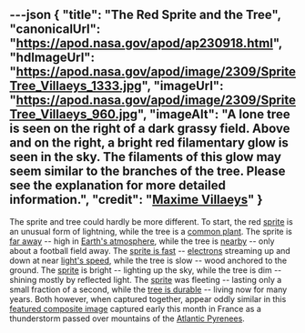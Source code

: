 ---json
{
  "title": "The Red Sprite and the Tree",
  "canonicalUrl": "https://apod.nasa.gov/apod/ap230918.html",
  "hdImageUrl": "https://apod.nasa.gov/apod/image/2309/SpriteTree_Villaeys_1333.jpg",
  "imageUrl": "https://apod.nasa.gov/apod/image/2309/SpriteTree_Villaeys_960.jpg",
  "imageAlt": "A lone tree is seen on the right of a dark grassy field. Above and on the right, a bright red filamentary glow is seen in the sky. The filaments of this glow may seem similar to the branches of the tree. Please see the explanation for more detailed information.",
  "credit": "[Maxime Villaeys](https://www.instagram.com/maximevillaeys/)"
}
---

The sprite and tree could hardly be more different. To start, the red [sprite](https://en.wikipedia.org/wiki/Sprite_(lightning)) is an unusual form of lightning, while the tree is a [common plant](https://www.poetryfoundation.org/poetrymagazine/poems/12744/trees). The sprite is [far away](https://diaryofdennis.files.wordpress.com/2019/08/shy-cat-wants-me-to-keep-distance.jpg) -- high in [Earth's atmosphere](https://www.nasa.gov/image-feature/upper-atmosphere-phenomena-caused-by-thunderstorms/), while the tree is [nearby](https://www.petmoo.com/wp-content/uploads/toptengamaimages/how-to-select-the-right-pet-camera/latest-pet-camera-features.jpg) -- only about a football field away. The [sprite is fast](https://apod.nasa.gov/apod/ap210104.html) -- [electrons](https://www.aps.org/publications/apsnews/200010/history.cfm) streaming up and down at near [light's speed](https://en.wikipedia.org/wiki/Speed_of_light), while the tree is slow -- wood anchored to the ground. The [sprite](https://apod.nasa.gov/apod/ap210330.html) is bright -- lighting up the sky, while the tree is dim -- shining mostly by reflected light. The [sprite](https://svs.gsfc.nasa.gov/11059) was fleeting -- lasting only a small fraction of a second, while the [tree is durable](https://onetreeplanted.org/blogs/stories/oldest-tallest-biggest-trees) -- living now for many years. Both however, when captured together, appear oddly similar in this [featured composite image](https://www.instagram.com/p/CwzJQ8ANidq/) captured early this month in France as a thunderstorm passed over mountains of the [Atlantic Pyrenees](https://apod.nasa.gov/apod/undefined).
